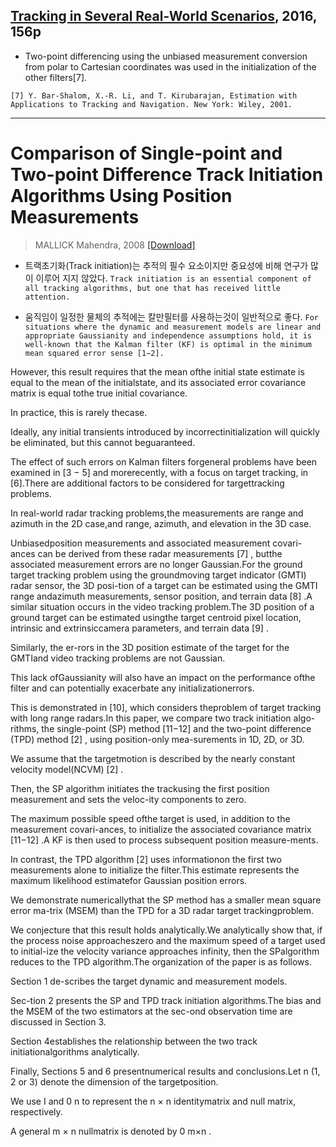 
## [Tracking in Several Real-World Scenarios](https://opencommons.uconn.edu/cgi/viewcontent.cgi?referer=https://www.google.co.kr/&httpsredir=1&article=7382&context=dissertations), 2016, 156p

- Two-point differencing using the unbiased measurement conversion from polar to Cartesian coordinates was used in the initialization of the other filters[7].

```
[7] Y. Bar-Shalom, X.-R. Li, and T. Kirubarajan, Estimation with Applications to Tracking and Navigation. New York: Wiley, 2001.
```

---

# Comparison of Single-point and Two-point Difference Track Initiation Algorithms Using Position Measurements

> MALLICK Mahendra, 2008 [[Download]](https://www.researchgate.net/publication/245568628_Comparison_of_Single-point_and_Two-point_Difference_Track_Initiation_Algorithms_Using_Position_Measurements)

- 트랙초기화(Track initiation)는 추적의 필수 요소이지만 중요성에 비해 연구가 많이 이루어 지지 않았다. `Track initiation is an essential component of all tracking algorithms, but one that has received little attention.`

- 움직임이 일정한 물체의 추적에는 칼만필터를 사용하는것이 일반적으로 좋다. `For situations where the dynamic and measurement models are linear and appropriate Gaussianity and independence assumptions hold, it is well-known that the Kalman filter (KF) is optimal in the minimum mean squared error sense [1−2].`

However, this result requires that the mean ofthe initial state estimate is equal to the mean of the initialstate, and its associated error covariance matrix is equal tothe true initial covariance. 

In practice, this is rarely thecase. 

Ideally, any initial transients introduced by incorrectinitialization will quickly be eliminated, but this cannot beguaranteed. 

The effect of such errors on Kalman filters forgeneral problems have been examined in [3 − 5] and morerecently, with a focus on target tracking, in [6].There are additional factors to be considered for targettracking problems. 

In real-world radar tracking problems,the measurements are range and azimuth in the 2D case,and range, azimuth, and elevation in the 3D case. 

Unbiasedposition measurements and associated measurement covari-ances can be derived from these radar measurements [7] , butthe associated measurement errors are no longer Gaussian.For the ground target tracking problem using the groundmoving target indicator (GMTI) radar sensor, the 3D posi-tion of a target can be estimated using the GMTI range andazimuth measurements, sensor position, and terrain data [8] .A similar situation occurs in the video tracking problem.The 3D position of a ground target can be estimated usingthe target centroid pixel location, intrinsic and extrinsiccamera parameters, and terrain data [9] . 

Similarly, the er-rors in the 3D position estimate of the target for the GMTIand video tracking problems are not Gaussian. 

This lack ofGaussianity will also have an impact on the performance ofthe filter and can potentially exacerbate any initializationerrors. 

This is demonstrated in [10], which considers theproblem of target tracking with long range radars.In this paper, we compare two track initiation algo-rithms, the single-point (SP) method [11−12] and the two-point difference (TPD) method [2] , using position-only mea-surements in 1D, 2D, or 3D. 

We assume that the targetmotion is described by the nearly constant velocity model(NCVM) [2] . 

Then, the SP algorithm initiates the trackusing the first position measurement and sets the veloc-ity components to zero. 

The maximum possible speed ofthe target is used, in addition to the measurement covari-ances, to initialize the associated covariance matrix [11−12] .A KF is then used to process subsequent position measure-ments. 

In contrast, the TPD algorithm [2] uses informationon the first two measurements alone to initialize the filter.This estimate represents the maximum likelihood estimatefor Gaussian position errors. 

We demonstrate numericallythat the SP method has a smaller mean square error ma-trix (MSEM) than the TPD for a 3D radar target trackingproblem. 

We conjecture that this result holds analytically.We analytically show that, if the process noise approacheszero and the maximum speed of a target used to initial-ize the velocity variance approaches infinity, then the SPalgorithm reduces to the TPD algorithm.The organization of the paper is as follows. 

Section 1 de-scribes the target dynamic and measurement models. 

Sec-tion 2 presents the SP and TPD track initiation algorithms.The bias and the MSEM of the two estimators at the sec-ond observation time are discussed in Section 3. 

Section 4establishes the relationship between the two track initiationalgorithms analytically. 

Finally, Sections 5 and 6 presentnumerical results and conclusions.Let n (1, 2 or 3) denote the dimension of the targetposition. 

We use I and 0 n to represent the n × n identitymatrix and null matrix, respectively. 

A general m × n nullmatrix is denoted by 0 m×n .